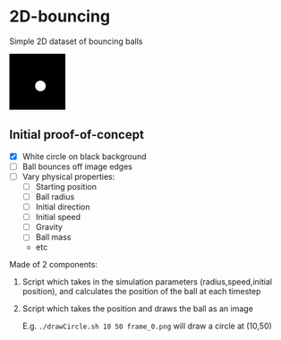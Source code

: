 # 2D-bouncing
Simple 2D dataset of bouncing balls

![](example.gif)

## Initial proof-of-concept

- [x] White circle on black background
- [ ] Ball bounces off image edges
- [ ] Vary physical properties:
    - [ ] Starting position
    - [ ] Ball radius
    - [ ] Initial direction
    - [ ] Initial speed
    - [ ] Gravity
    - [ ] Ball mass
    - etc

Made of 2 components:
1. Script which takes in the simulation parameters (radius,speed,initial position), and calculates the position of the ball at each timestep
2. Script which takes the position and draws the ball as an image

    E.g. `./drawCircle.sh 10 50 frame_0.png` will draw a circle at (10,50)
